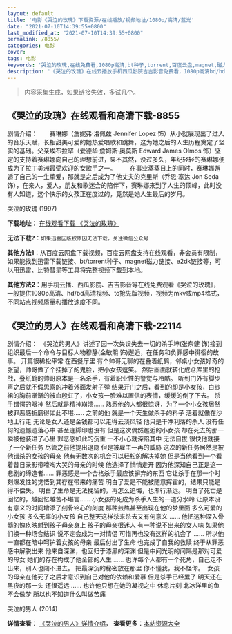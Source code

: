 ```yaml
---
layout: default
title: '电影《哭泣的玫瑰》下载资源/在线播放/视频地址/1080p/高清/蓝光'
date: "2021-07-10T14:39:55+0800"
last_modified_at: "2021-07-10T14:39:55+0800"
permalink: /8855/
categories: 电影
cover:
tags: 电影
keywords: '哭泣的玫瑰,在线免费看,1080p高清,bt种子,torrent,百度云盘,magnet,磁力链,迅雷下载资源'
description: '《哭泣的玫瑰》在线云播放手机西瓜影院吉吉影音免费看，1080p高清bd/hd未删减完整版和tc抢先枪版，mkv/mp4格式，附带bt/torrent种子、magnet/磁力链、百度云盘、网盘资源迅雷下载链接'
---
```


>内容采集生成，如果链接失效，多试几个。


## 《哭泣的玫瑰》在线观看和高清下载-8855

剧情介绍：　　赛琳娜（詹妮弗·洛佩兹 Jennifer Lopez 饰）从小就展现出了过人的音乐天赋，长相甜美可爱的她热爱唱歌和跳舞，这为她之后的人生历程奠定了坚实的基础。父亲埃布拉罕（爱德华·詹姆斯·奥莫斯 Edward James Olmos 饰）坚定的支持着赛琳娜向自己的理想前进，果不其然，没过多久，年纪轻轻的赛琳娜便成为了拉丁美洲最受欢迎的女歌手之一。 　　在事业蒸蒸日上的同时，赛琳娜邂逅了自己的一生挚爱，那就是之后成为了他丈夫的克里斯（乔恩·塞达 Jon Seda 饰），在亲人，爱人，朋友和歌迷会的陪伴下，赛琳娜来到了人生的顶峰，此时没有人知道，这个快乐的女孩正在度过的，竟然是她人生最后的岁月。


哭泣的玫瑰 (1997)

**下载地址**： [在线观看下载 《哭泣的玫瑰》](https://www.btbtdy.me/btdy/dy10346.html) 


**无法下载?**：`如果迅雷因版权原因无法下载，关注微信公众号 `

**其他方法1**：从百度云网盘下载视频，百度云网盘支持在线观看，非会员有限制，如果能找到迅雷下载链接、bt/torrent种子、magnet磁力链接、e2dk链接等，可以用迅雷、比特彗星等工具将完整视频下载到本地。

**其他方法2**：用手机云播、西瓜影院、吉吉影音等在线免费观看《哭泣的玫瑰》，一般提供1080p高清、hd/bd高清视频、tc抢先版视频，视频为mkv或mp4格式，不同站点视频质量和播放速度不同。


## 《哭泣的男人》在线观看和高清下载-22114

剧情介绍：　《哭泣的男人》讲述了因一次失误失去一切的杀手坤(张东健 饰)接到组织最后一个命令与目标人物穆静(金敏熙 饰)邂逅，在任务和负罪感中徘徊的故事。   开篇很稀松平常 在西餐厅里 有个帅哥无聊的在叠着纸鹤，邻桌小女孩好奇的张望，帅哥做了个挂掉了的鬼脸，把小女孩逗笑。 然后画面就转化成仓库里的枪战，叠纸鹤的帅哥原本是一名杀手，有着职业性的警觉与冷酷。 听到门外有脚步声之后就不假思索的冲着外面发射子弹 结果开门之后，看到的却是小女孩，白纱裙的胸前渐渐的被血殷虹了，小女孩一脸难以置信的表情，缓缓的倒了下去。 杀手错愕的眼神 然后就是精神崩溃…… 熟悉他的人都很惊讶，为了一个小女孩居然被罪恶感折磨得如此不堪…… 之前的他 就是一个天生做杀手的料子 活着就像在沙地上行走 无论是女人还是金钱都可以走得云淡风轻 他只是干净利落的杀人 没有任何的遗憾遗落心中 甚至连脚印也没有 但是这次偶然邂逅的小女孩 却在死去的那一瞬被他装进了心里 罪恶感如此的沉重 一不小心就深陷其中 无法自拔 很快他就接了一个新任务 尽管之前他提出退隐 但是被雇主一再的威胁 这次的新任务居然是被他错杀的女孩的母亲 他有无数次的机会可以轻松的解决掉她 但是当他看到一个看着昔日录影带嚎啕大哭的母亲的时候 他选择了悄悄走开 因为他深知自己正是这一悲剧的缔造者…… 罪恶感是一个合格杀手最应该摒弃的东西 它让杀手在那一个时刻爆发性的觉悟到其存在带来的痛苦 明白了爱是不能被随意挥霍的，结果只能是得不偿失。 明白了生命是无法挽留的，再怎么追悔，也渐行渐远。 明白了死亡是 回忆的，越回忆越苦不堪言…… 小女孩的死成为杀手人生的一道分水岭 让原本没有意义的时间增添了刻骨铭心的刻度 那种煎熬甚至出现在他的梦里面 多么可爱的小女孩 多么无辜的小女孩 自己整天这样杀来杀去又有何意义 ……   他把这种深入骨髓的愧疚映射到孩子母亲身上 孩子的母亲很迷人 有一种说不出来的女人味 如果他们换一种场合结识 说不定会成为一对情侣 可惜再也没有这样的机会了 ……   所以他一直都在暗中呵护着女孩的母亲 最后付出了生命 也完成了自我的救赎 终于从罪恶感中解脱出来 他来自深渊，也回归于漆黑的深渊 但是中间光明的间隔是那对可爱的母女 她们的存在构成了他全部的人生 ……   也许每个人都有一个死角，自己走不出来，别人也闯不进去。 把最深沉的秘密放在那里 你不懂我，我不怪你。    女孩的母亲在他死了之后才意识到自己对他的依赖和爱慕 但是杀手已经累了 明天还在黑夜的那一头 还很遥远 ……   也许他只想在她的凝视之中 休息片刻 北冰洋里的鱼 不会做梦 所以也不知道什么叫做苦痛


哭泣的男人 (2014)

**详情查看**： [《哭泣的男人》详情介绍](/movie/22114/)， **查看更多**：[本站资源大全](/movie/t/all/)

